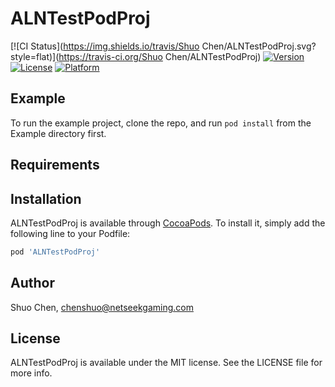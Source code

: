 # ALNTestPodProj

[![CI Status](https://img.shields.io/travis/Shuo Chen/ALNTestPodProj.svg?style=flat)](https://travis-ci.org/Shuo Chen/ALNTestPodProj)
[![Version](https://img.shields.io/cocoapods/v/ALNTestPodProj.svg?style=flat)](https://cocoapods.org/pods/ALNTestPodProj)
[![License](https://img.shields.io/cocoapods/l/ALNTestPodProj.svg?style=flat)](https://cocoapods.org/pods/ALNTestPodProj)
[![Platform](https://img.shields.io/cocoapods/p/ALNTestPodProj.svg?style=flat)](https://cocoapods.org/pods/ALNTestPodProj)

## Example

To run the example project, clone the repo, and run `pod install` from the Example directory first.

## Requirements

## Installation

ALNTestPodProj is available through [CocoaPods](https://cocoapods.org). To install
it, simply add the following line to your Podfile:

```ruby
pod 'ALNTestPodProj'
```

## Author

Shuo Chen, chenshuo@netseekgaming.com

## License

ALNTestPodProj is available under the MIT license. See the LICENSE file for more info.
